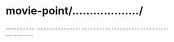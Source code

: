 # movie-point/.................../
...................
.............................
...................
..................
..................
..................
